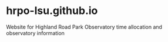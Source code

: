 # hrpo-lsu.github.io
Website for Highland Road Park Observatory time allocation and observatory information
